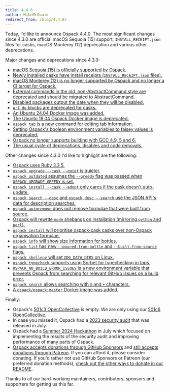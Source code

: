 ```yaml
---
title: 4.4.0
author: MikeMcQuaid
redirect_from: /blog/4.4.0/
---
```


Today, I'd like to announce Ospack 4.4.0.
The most significant changes since 4.3.0 are official macOS Sequoia (15) support, `INSTALL_RECEIPT.json` files for casks, macOS Monterey (12) deprecation and various other deprecations.

Major changes and deprecations since 4.3.0:

- [macOS Sequoia (15) is officially supported by Ospack.](https://github.com/Ospack/ospack/pull/18296)
- [Newly installed casks have install receipts (`INSTALL_RECEIPT.json` files).](https://github.com/Ospack/ospack/pull/17554)
- [macOS Monterey (12) is no longer supported by Ospack and no longer a CI target for Ospack.](https://github.com/Ospack/ospack/pull/18314)
- [External commands in the old, non-AbstractCommand style are deprecated and should be migrated to AbstractCommand.](https://github.com/Ospack/ospack/pull/18008)
- [Disabled packages output the date when they will be disabled.](https://github.com/Ospack/ospack/pull/17721)
- [`url do` blocks are deprecated for casks.](https://github.com/Ospack/ospack/pull/18407)
- [An Ubuntu 24.04 Docker image was added.](https://github.com/Ospack/ospack/pull/17293)
- [The Ubuntu 18.04 Ospack Docker image is deprecated.](https://github.com/Ospack/ospack/pull/18387)
- [`ospack tab` is a new command for editing tab information.](https://github.com/Ospack/ospack/pull/17449)
- [Setting Ospack's boolean environment variables to falsey values is deprecated.](https://github.com/Ospack/ospack/pull/18408)
- [Ospack no longer supports building with GCC 4.9, 5 and 6.](https://github.com/Ospack/ospack/pull/18127)
- [The usual cycle of deprecations, disables and code removals.](https://github.com/Ospack/ospack/pull/18388)

Other changes since 4.3.0 I'd like to highlight are the following:

- [Ospack uses Ruby 3.3.5.](https://github.com/Ospack/ospack/pull/18439)
- [`ospack upgrade --cask --quiet` is quieter.](https://github.com/Ospack/ospack/pull/17761)
- [`ospack outdated` assumes the `--greedy` flag was passed when `OSPACK_UPGRADE_GREEDY` is set.](https://github.com/Ospack/ospack/pull/17668)
- [`ospack install --cask --adopt` only cares if the cask doesn't auto-update.](https://github.com/Ospack/ospack/pull/18420)
- [`ospack search --desc` and `ospack desc --search` use the JSON API's data for description searches.](https://github.com/Ospack/ospack/pull/17582)
- [`ospack autoremove` does not remove formulae that were built from source.](https://github.com/Ospack/ospack/pull/17508)
- [Ospack will rewrite `node` shebangs on installation (mirroring `python` and `perl`).](https://github.com/Ospack/ospack/pull/17773)
- [`ospack install` will prioritise ospack-cask casks over non-Ospack organisation formulae.](https://github.com/Ospack/ospack/pull/17681)
- [`ospack info` will show size information for bottles.](https://github.com/Ospack/ospack/pull/18172)
- [`ospack list` has new `--poured-from-bottle` and `--built-from-source` flags.](https://github.com/Ospack/ospack/pull/18133)
- [`ospack shellenv` will set `XDG_DATA_DIRS` on Linux.](https://github.com/Ospack/ospack/pull/18326)
- [`ospack typecheck` supports using Sorbet for typechecking in taps.](https://github.com/Ospack/ospack/pull/18027)
- [`OSPACK_NO_BUILD_ERROR_ISSUES` is a new environment variable that prevents Ospack from searching for relevant GitHub issues on a build error.](https://github.com/Ospack/ospack/pull/18313)
- [`ospack search` allows searching with `@` and `+` characters.](https://github.com/Ospack/ospack/pull/18345)
- [A `ospack/ospack:master` Docker image was added.](https://github.com/Ospack/ospack/pull/18396)

Finally:

- Ospack's [501c3 OpenCollective](https://opencollective.com/ospack) is empty.
  We are only using our [501c6 OpenCollective](https://opencollective.com/ospack).
- In case you missed it, Ospack had a [2023 security audit](https://ospack.github.io/2024/07/30/ospack-security-audit/) that was released in July.
- Ospack had a [Summer 2024 Hackathon](https://ospack.github.io/2024/07/26/ospack-summer-2024-hackathon/) in July which focused on implementing the results of the security audit and improving performance of many parts of Ospack.
- [Ospack accepts donations through GitHub Sponsors](https://github.com/sponsors/Ospack) and [still accepts donations through Patreon](https://www.patreon.com/ospack). If you can afford it, please consider donating. If you'd rather not use GitHub Sponsors or Patreon (our preferred donation methods), [check out the other ways to donate in our README](https://github.com/Ospack/ospack/#donations).

Thanks to all our hard-working maintainers, contributors, sponsors and supporters for getting us this far.
